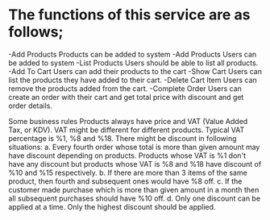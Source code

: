 # The functions of this service are as follows;
-Add Products
  Products can be added to system
-Add Products
  Users can be added to system
-List Products
  Users should be able to list all products.
-Add To Cart
  Users can add their products to the cart 
-Show Cart
  Users can list the products they have added to their cart.
-Delete Cart Item
  Users can remove the products added from the cart.
-Complete Order
  Users can create an order with their cart and get total price with discount and get order details.
  
  Some business rules
Products always have price and VAT (Value Added Tax, or KDV). VAT might be different for different products. Typical VAT percentage is %1, %8 and %18.
There might be discount in following situations: a. Every fourth order whose total is more than given amount may have discount depending on products. Products whose VAT is %1 don't have any discount but products whose VAT is %8 and %18 have discount of %10 and %15 respectively. b. If there are more than 3 items of the same product, then fourth and subsequent ones would have %8 off. c. If the customer made purchase which is more than given amount in a month then all subsequent purchases should have %10 off. d. Only one discount can be applied at a time. Only the highest discount should be applied.
